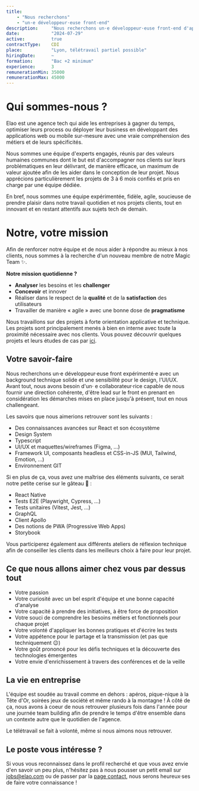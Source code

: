 ```yaml
---
title:
    - "Nous recherchons"
    - "un·e développeur·euse front-end"
description:     "Nous recherchons un·e développeur·euse front-end d'applications web"
date:            "2024-07-29"
active:          true
contractType:    CDI
place:           "Lyon, télétravail partiel possible"
hiringDate:      ~
formation:       "Bac +2 minimum"
experience:      3
remunerationMin: 35000
remunerationMax: 45000
---
```


# Qui sommes-nous ?

Elao est une agence tech qui aide les entreprises à gagner du temps, optimiser leurs process ou déployer leur business en développant des applications web ou mobile sur-mesure avec une vraie compréhension des métiers et de leurs spécificités.

Nous sommes une équipe d'experts engagés, réunis par des valeurs humaines communes dont le but est d'accompagner nos clients sur leurs problématiques en leur délivrant, de manière efficace, un maximum de valeur ajoutée afin de les aider dans le conception de leur projet. Nous apprécions particulièrement les projets de 3 à 6 mois confiés et pris en charge par une équipe dédiée.

En bref, nous sommes une équipe expérimentée, fidèle, agile, soucieuse de prendre plaisir dans notre travail quotidien et nos projets clients, tout en innovant et en restant attentifs aux sujets tech de demain.

# Notre, votre mission

Afin de renforcer notre équipe et de nous aider à répondre au mieux à nos clients, nous sommes à la recherche d'un nouveau membre de notre Magic Team ✨.

**Notre mission quotidienne ?**

- **Analyser** les besoins et les **challenger**
- **Concevoir** et innover
- Réaliser dans le respect de la **qualité** et de la **satisfaction** des utilisateurs
- Travailler de manière « agile » avec une bonne dose de **pragmatisme**

Nous travaillons sur des projets à forte orientation applicative et technique. Les projets sont principalement menés à bien en interne avec toute la proximité nécessaire avec nos clients.
Vous pouvez découvrir quelques projets et leurs études de cas par [ici](https://www.elao.com/nos-experiences/).

## Votre savoir-faire

Nous recherchons un·e développeur·euse front expérimenté·e avec un background technique solide et une sensibilité pour le design, l'UI/UX.
Avant tout, nous avons besoin d'un· e collaborateur·rice capable de nous fournir une direction cohérente, d'être lead sur le front en prenant en considération les démarches mises en place jusqu'à présent, tout en nous challengeant.

Les savoirs que nous aimerions retrouver sont les suivants :

- Des connaissances avancées sur React et son écosystème
- Design System
- Typescript
- UI/UX et maquettes/wireframes (Figma, ...)
- Framework UI, composants headless et CSS-in-JS (MUI, Tailwind, Emotion, ...)
- Environnement GIT

Si en plus de ça, vous avez une maîtrise des éléments suivants, ce serait notre petite cerise sur le gâteau 🍒 :
- React Native
- Tests E2E (Playwright, Cypress, ...)
- Tests unitaires (Vitest, Jest, ...)
- GraphQL
- Client Apollo
- Des notions de PWA (Progressive Web Apps)
- Storybook

Vous participerez également aux différents ateliers de réflexion technique afin de conseiller les clients dans les meilleurs choix à faire pour leur projet.

## Ce que nous allons aimer chez vous par dessus tout

- Votre passion
- Votre curiosité avec un bel esprit d'équipe et une bonne capacité d'analyse
- Votre capacité à prendre des initiatives, à être force de proposition
- Votre souci de comprendre les besoins métiers et fonctionnels pour chaque projet
- Votre volonté d'appliquer les bonnes pratiques et d'écrire les tests
- Votre appétence pour le partage et la transmission (et pas que techniquement 😉)
- Votre goût prononcé pour les défis techniques et la découverte des technologies émergentes
- Votre envie d'enrichissement à travers des conférences et de la veille

## La vie en entreprise

L'équipe est soudée au travail comme en dehors : apéros, pique-nique à la Tête d'Or, soirées jeux de société et même rando à la montagne ! À côté de ça, nous avons à coeur de nous retrouver plusieurs fois dans l'année pour une journée team building afin de prendre le temps d'être ensemble dans un contexte autre que le quotidien de l'agence.

Le télétravail se fait à volonté, même si nous aimons nous retrouver.

## Le poste vous intéresse ?

Si vous vous reconnaissez dans le profil recherché et que vous avez envie d'en savoir un peu plus, n'hésitez pas à nous pousser un petit email sur [jobs@elao.com](mailto:jobs@elao.com) ou de passer par la [page contact](https://www.elao.com/contact/), nous serons heureux·ses de faire votre connaissance !

